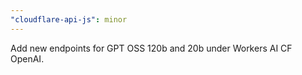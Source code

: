 ```yaml
---
"cloudflare-api-js": minor
---
```


Add new endpoints for GPT OSS 120b and 20b under Workers AI CF OpenAI.